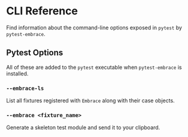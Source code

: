 # CLI Reference

Find information about the command-line options exposed in `pytest` by `pytest-embrace`.

## Pytest Options

All of these are added to the `pytest` executable when `pytest-embrace` is installed.

### `--embrace-ls`

List all fixtures registered with `Embrace` along with their case objects.

### `--embrace <fixture_name>`

Generate a skeleton test module and send it to your clipboard.
